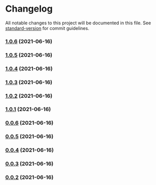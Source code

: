 # Changelog

All notable changes to this project will be documented in this file. See [standard-version](https://github.com/conventional-changelog/standard-version) for commit guidelines.

### [1.0.6](https://github.com/huanhuanwa/test-pub/compare/v1.0.5...v1.0.6) (2021-06-16)

### [1.0.5](https://github.com/huanhuanwa/test-pub/compare/v1.0.4...v1.0.5) (2021-06-16)

### [1.0.4](https://github.com/huanhuanwa/test-pub/compare/v1.0.3...v1.0.4) (2021-06-16)

### [1.0.3](https://github.com/huanhuanwa/test-pub/compare/v1.0.2...v1.0.3) (2021-06-16)

### [1.0.2](https://github.com/huanhuanwa/test-pub/compare/v1.0.1...v1.0.2) (2021-06-16)

### [1.0.1](https://github.com/huanhuanwa/test-pub/compare/v1.0.0...v1.0.1) (2021-06-16)

### [0.0.6](https://github.com/huanhuanwa/test-pub/compare/v0.0.5...v0.0.6) (2021-06-16)

### [0.0.5](https://github.com/huanhuanwa/test-pub/compare/v0.0.4...v0.0.5) (2021-06-16)

### [0.0.4](https://github.com/huanhuanwa/test-pub/compare/v0.0.3...v0.0.4) (2021-06-16)

### [0.0.3](https://github.com/huanhuanwa/test-pub/compare/v0.0.1...v0.0.3) (2021-06-16)

### [0.0.2](https://github.com/huanhuanwa/test-pub/compare/v0.0.1...v0.0.2) (2021-06-16)
